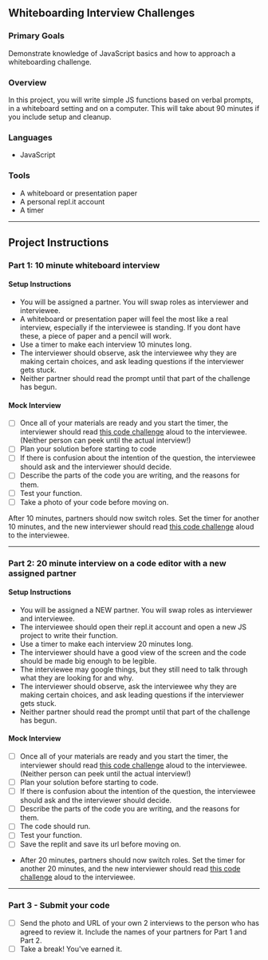 ## Whiteboarding Interview Challenges

### Primary Goals
Demonstrate knowledge of JavaScript basics and how to approach a whiteboarding challenge.

### Overview
In this project, you will write simple JS functions based on verbal prompts, in a whiteboard setting and on a computer. This will take about 90 minutes if you include setup and cleanup.

### Languages
- JavaScript

### Tools
- A whiteboard or presentation paper 
- A personal repl.it account
- A timer

-----

## Project Instructions

### Part 1: 10 minute whiteboard interview

#### Setup Instructions
- You will be assigned a partner.  You will swap roles as interviewer and interviewee.
- A whiteboard or presentation paper will feel the most like a real interview, especially if the interviewee is standing.  If you dont have these, a piece of paper and a pencil will work.
- Use a timer to make each interview 10 minutes long.
- The interviewer should observe, ask the interviewee why they are making certain choices, and ask leading questions if the interviewer gets stuck.
- Neither partner should read the prompt until that part of the challenge has begun.

#### Mock Interview
- [ ] Once all of your materials are ready and you start the timer, the interviewer should read [this code challenge](https://gist.githubusercontent.com/alodahl/f269d17027633387c6b5c04fdf8dd0b3/raw/d2947d2cb4e466a949f63c3858849b5c7090ba6d/Part%2520I,%2520question%25201) aloud to the interviewee.  (Neither person can peek until the actual interview!)
- [ ] Plan your solution before starting to code
- [ ] If there is confusion about the intention of the question, the interviewee should ask and the interviewer should decide.
- [ ] Describe the parts of the code you are writing, and the reasons for them.
- [ ] Test your function.
- [ ] Take a photo of your code before moving on.

After 10 minutes, partners should now switch roles. Set the timer for another 10 minutes, and the new interviewer should read [this code challenge](https://gist.githubusercontent.com/alodahl/2f86ed0e231baf13be8c524352b34139/raw/18935fcd8bf5b0a1da030b68e94ed3a72e11bf29/Part%2520I,%2520question%25202) aloud to the interviewee.

-----

### Part 2: 20 minute interview on a code editor with a new assigned partner

#### Setup Instructions
- You will be assigned a NEW partner. You will swap roles as interviewer and interviewee.
- The interviewee should open their repl.it account and open a new JS project to write their function.  
- Use a timer to make each interview 20 minutes long.
- The interviewer should have a good view of the screen and the code should be made big enough to be legible.
- The interviewee may google things, but they still need to talk through what they are looking for and why.
- The interviewer should observe, ask the interviewee why they are making certain choices, and ask leading questions if the interviewer gets stuck.
- Neither partner should read the prompt until that part of the challenge has begun.

#### Mock Interview
- [ ] Once all of your materials are ready and you start the timer, the interviewer should read [this code challenge](https://gist.githubusercontent.com/alodahl/e3218836b5d469eb975d24be1791bc22/raw/4121fbc7869e7cf7987f045de9c0314a25427dba/Part%2520II,%2520question%25201) aloud to the interviewee. (Neither person can peek until the actual interview!)
- [ ] Plan your solution before starting to code.
- [ ] If there is confusion about the intention of the question, the interviewee should ask and the interviewer should decide.
- [ ] Describe the parts of the code you are writing, and the reasons for them.
- [ ] The code should run.
- [ ] Test your function.
- [ ] Save the replit and save its url before moving on.

- After 20 minutes, partners should now switch roles. Set the timer for another 20 minutes, and the new interviewer should read [this code challenge](https://gist.githubusercontent.com/alodahl/609b94f5cf53cbc885afb96a80049fe4/raw/11f7f62d47bb122088ae45828cf1962218f40011/Part%2520II,%2520question%25202) aloud to the interviewee.
-----

### Part 3 - Submit your code

- [ ] Send the photo and URL of your own 2 interviews to the person who has agreed to review it. Include the names of your partners for Part 1 and Part 2.
- [ ] Take a break!  You've earned it.
